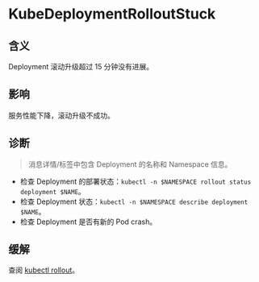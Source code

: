 
# KubeDeploymentRolloutStuck

## 含义

Deployment 滚动升级超过 15 分钟没有进展。

## 影响

服务性能下降，滚动升级不成功。

## 诊断

> 消息详情/标签中包含 Deployment 的名称和 Namespace 信息。

- 检查 Deployment 的部署状态：`kubectl -n $NAMESPACE rollout status deployment $NAME`。
- 检查 Deployment 状态：`kubectl -n $NAMESPACE describe deployment $NAME`。
- 检查 Deployment 是否有新的 Pod crash。

## 缓解

查阅 [kubectl rollout](https://kubernetes.io/zh-cn/docs/reference/kubectl/generated/kubectl_rollout/)。